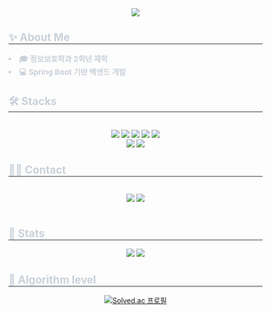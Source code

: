 <div align= "center">
    <img src="https://capsule-render.vercel.app/api?type=waving&color=0ea5e9&height=180&text=SeHyeon%27s%20Github&animation=&fontColor=ffffff&fontSize=60" />
</div>

<div style="text-align: left;">
    <h2 style="border-bottom: 1px solid #21262d; color: #c9d1d9;"> ✨ About Me  </h2>  
<div style="font-weight: 700; font-size: 15px; text-align: left; color: #c9d1d9;">
    <li> 🎓 정보보호학과 2학년 재학</li>
    <li> 💻 Spring Boot 기반 백엔드 개발</li>
</div> 
</div>

<div style="text-align: left;">
    <h2 style="border-bottom: 1px solid #21262d; color: #c9d1d9;"> 🛠️ Stacks </h2> <br> 
    <div  align= "center"> 
        <img src="https://img.shields.io/badge/Git-F05032?style=flat-square&logo=Git&logoColor=white">
        <img src="https://img.shields.io/badge/Github-181717?style=flat-square&logo=Github&logoColor=white">
        <img src="https://img.shields.io/badge/Java-007396?style=flat-square&logo=Java&logoColor=white">
        <img src="https://img.shields.io/badge/MySQL-4479A1?style=flat-square&logo=MySQL&logoColor=white">
        <img src="https://img.shields.io/badge/Spring%20Boot-6DB33F?style=flat-square&logo=Spring%20Boot&logoColor=white">
        <br/>
        <img src="https://img.shields.io/badge/Spring-6DB33F?style=flat-square&logo=Spring&logoColor=white">
        <img src="https://img.shields.io/badge/Docker-2496ED?style=flat-square&logo=Docker&logoColor=white">
    </div>
</div>

<div style="text-align: left;">
    <h2 style="border-bottom: 1px solid #21262d; color: #c9d1d9;"> 🧑‍💻 Contact </h2> <br> 
    <div align= "center">
        <a href="https://cuddly-bugle-7a9.notion.site/23f86b78ea5a80049a02e4ce60e09154?source=copy_link"><img src="https://img.shields.io/badge/Notion-000000?style=flat-square&logo=notion&logoColor=white"></a>
        <a href="mailto:eugene8500@gmail.com"><img src="https://img.shields.io/badge/Gmail-EA4335?style=flat-square&logo=gmail&logoColor=white"></a>
    </div>
    <br>
</div>

<div style="text-align: left;"> 
    <h2 style="border-bottom: 1px solid #21262d; color: #c9d1d9;"> 🏅 Stats </h2>
    <div align= "center"> 
        <img src="https://github-readme-stats.vercel.app/api?username=SeHyeonCho&bg_color=180,0ea5e9,00000000&title_color=ffffff&text_color=ffffff"/>
        <img src="https://github-readme-stats.vercel.app/api/top-langs/?username=SeHyeonCho&layout=compact&bg_color=180,0ea5e9,00000000&title_color=ffffff&text_color=ffffff"/>
    </div> 
</div>

<div style="text-align: left;">
    <h2 style="border-bottom: 1px solid #21262d; color: #c9d1d9;"> 🧩 Algorithm level </h2>
    <div align="center">
        <a href="https://solved.ac/csws6780">
            <img src="https://mazassumnida.wtf/api/v2/generate_badge?boj=csws6780" alt="Solved.ac 프로필">
        </a>
    </div>
</div>
